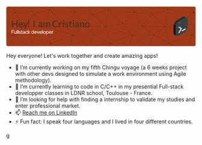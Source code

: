 ![Header](./cris2-github-header-image.png)

<!--
**cris-valente/cris-valente** is a ✨ _special_ ✨ repository because its `README.md` (this file) appears on your GitHub profile.

Here are some ideas to get you started:
-->
Hey everyone! Let's work together and create amazing apps! 

- 🔭 I’m currently working on my fifth Chingu voyage (a 6 weeks project with other devs designed to simulate a work environment using Agile methodology).
- 🌱 I’m currently learning to code in C/C++ in my presential Full-stack developper classes in LDNR school, Toulouse - France.
- 🤔 I’m looking for help with finding a internship to validate my studies and enter professional market.
- 📫 [Reach me on LinkedIn](https://www.linkedin.com/in/cristiano-valente/)
- ⚡ Fun fact: I speak four languages and I lived in four different countries. 

g
